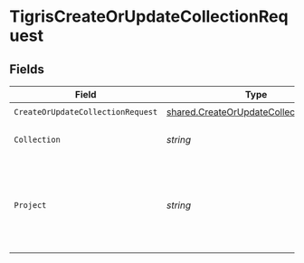 # TigrisCreateOrUpdateCollectionRequest


## Fields

| Field                                                                                            | Type                                                                                             | Required                                                                                         | Description                                                                                      |
| ------------------------------------------------------------------------------------------------ | ------------------------------------------------------------------------------------------------ | ------------------------------------------------------------------------------------------------ | ------------------------------------------------------------------------------------------------ |
| `CreateOrUpdateCollectionRequest`                                                                | [shared.CreateOrUpdateCollectionRequest](../../models/shared/createorupdatecollectionrequest.md) | :heavy_check_mark:                                                                               | N/A                                                                                              |
| `Collection`                                                                                     | *string*                                                                                         | :heavy_check_mark:                                                                               | Collection name to create.                                                                       |
| `Project`                                                                                        | *string*                                                                                         | :heavy_check_mark:                                                                               | Project name whose db is under target to create or update collection.                            |